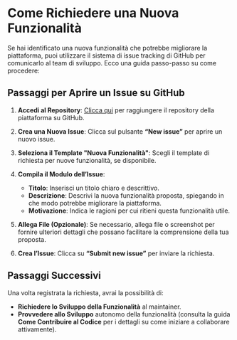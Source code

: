 # Come Richiedere una Nuova Funzionalità

Se hai identificato una nuova funzionalità che potrebbe migliorare la piattaforma, puoi utilizzare il sistema di issue tracking di GitHub per comunicarlo al team di sviluppo. Ecco una guida passo-passo su come procedere:

## Passaggi per Aprire un Issue su GitHub

1. **Accedi al Repository**: [Clicca qui](#) per raggiungere il repository della piattaforma su GitHub.

2. **Crea una Nuova Issue**: Clicca sul pulsante **“New issue”** per aprire un nuovo issue.

3. **Seleziona il Template "Nuova Funzionalità"**: Scegli il template di richiesta per nuove funzionalità, se disponibile.

4. **Compila il Modulo dell’Issue**:
   - **Titolo**: Inserisci un titolo chiaro e descrittivo.
   - **Descrizione**: Descrivi la nuova funzionalità proposta, spiegando in che modo potrebbe migliorare la piattaforma.
   - **Motivazione**: Indica le ragioni per cui ritieni questa funzionalità utile.

5. **Allega File (Opzionale)**: Se necessario, allega file o screenshot per fornire ulteriori dettagli che possano facilitare la comprensione della tua proposta.

6. **Crea l’Issue**: Clicca su **“Submit new issue”** per inviare la richiesta.

## Passaggi Successivi

Una volta registrata la richiesta, avrai la possibilità di:
- **Richiedere lo Sviluppo della Funzionalità** al maintainer.
- **Provvedere allo Sviluppo** autonomo della funzionalità (consulta la guida **Come Contribuire al Codice** per i dettagli su come iniziare a collaborare attivamente).
